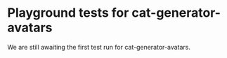 # Playground tests for cat-generator-avatars
We are still awaiting the first test run for cat-generator-avatars.
